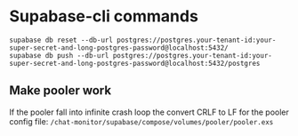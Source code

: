 # Supabase-cli commands

```
supabase db reset --db-url postgres://postgres.your-tenant-id:your-super-secret-and-long-postgres-password@localhost:5432/
supabase db push --db-url postgres://postgres.your-tenant-id:your-super-secret-and-long-postgres-password@localhost:5432/postgres
```

## Make pooler work

If the pooler fall into infinite crash loop the convert CRLF to LF for the pooler config file: `/chat-monitor/supabase/compose/volumes/pooler/pooler.exs`
